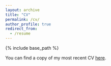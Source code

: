 ```yaml
---
layout: archive
title: "CV"
permalink: /cv/
author_profile: true
redirect_from:
  - /resume
---
```


{% include base_path %}

You can find a copy of my most recent CV [here](http://cdinkel.github.io/files/Christopher_Dinkel_CV_8-5-19.pdf).
